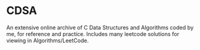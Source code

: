 # CDSA
An extensive online archive of C Data Structures and Algorithms coded by me, for reference and practice.
Includes many leetcode solutions for viewing in Algorithms/LeetCode.

